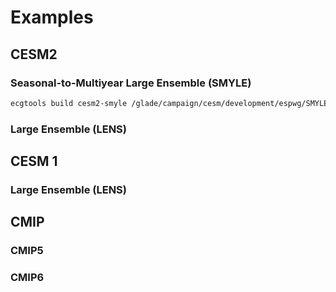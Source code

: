 # Examples

## CESM2

### Seasonal-to-Multiyear Large Ensemble (SMYLE)

```bash
ecgtools build cesm2-smyle /glade/campaign/cesm/development/espwg/SMYLE/archive/ --depth 4 --exclude-patterns */glc/* --jobs 20 --description "Seasonal-to-Multiyear Large Ensemble (SMYLE) using CESM2"
```

### Large Ensemble (LENS)

## CESM 1

### Large Ensemble (LENS)

## CMIP

### CMIP5

### CMIP6

